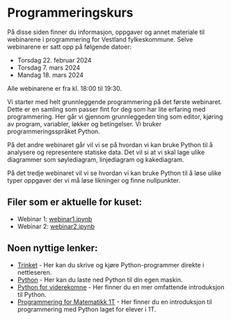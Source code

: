 # Programmeringskurs

På disse siden finner du informasjon, oppgaver og annet materiale til webinarene i programmering for Vestland fylkeskommune. Selve webinarene er satt opp på følgende datoer:

* Torsdag 22. februar 2024
* Torsdag 7. mars 2024
* Mandag 18. mars 2024

Alle webinarene er fra kl. 18:00 til 19:30.

Vi starter med helt grunnleggende programmering på det første webinaret. Dette er en samling som passer fint for deg som har lite erfaring med programmering. Her går vi gjennom grunnleggeden ting som editor, kjøring av program, variabler, løkker og betingelser. Vi bruker programmeringsspråket Python. 

På det andre webinaret går vil vi se på hvordan vi kan bruke Python til å analysere og representere statiske data. Det vil si at vi skal lage ulike diagrammer som søylediagram, linjediagram og kakediagram. 

På det tredje webinaret vil vi se hvordan vi kan bruke Python til å løse ulike typer oppgaver der vi må løse likninger og finne nullpunkter. 

## Filer som er aktuelle for kuset: 


<ul>
    <li>Webinar 1: <a href="programmer/webinar1/webinar1.ipynb">webinar1.ipynb</a></li>
    <li>Webinar 2: <a href="programmer/webinar2/webinar2.ipynb">webinar2.ipynb</a></li>
    <!--
        <li>Webinar 3: <a href="programmer/webinar3.ipynb">webinar3.ipynb</a></li>
    -->
</ul>

 
## Noen nyttige lenker:

* [Trinket](https://trinket.io/) - Her kan du skrive og kjøre Python-programmer direkte i nettleseren.
* [Python](https://www.python.org/) - Her kan du laste ned Python til din egen maskin.
* [Python for viderekomne](https://docs.python.org/3/tutorial/index.html) - Her finner du en mer omfattende introduksjon til Python.
* [Programmering for Matematikk 1T](https://tork73.github.io/Matematikk1T/2Programmering/prorammering-inntro.html) - Her finner du en introduksjon til programmering med Python laget for elever i 1T. 

  

